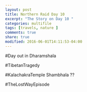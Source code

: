 ```yaml
---
layout: post
title: Northern Raid Day 10
excerpt: "The Story on Day 10 "
categories: multifile
tags: [travels, nature ]
comments: true
share: true
modified: 2016-06-01T14:11:53-04:00
---
```

#Day out in Dharamshala

#TibetanTragedy

#KalachakraTemple Shambhala ??

#TheLostWayEpisode
